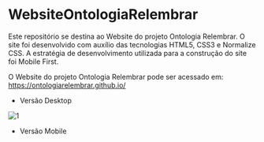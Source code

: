 # WebsiteOntologiaRelembrar

Este repositório se destina ao Website do projeto Ontologia Relembrar. O site foi desenvolvido com auxílio das tecnologias HTML5, CSS3 e Normalize CSS. A estratégia de desenvolvimento utilizada para a construção do site foi Mobile First.

O Website do projeto Ontologia Relembrar pode ser acessado em: https://ontologiarelembrar.github.io/ 

- Versão Desktop

![1](https://user-images.githubusercontent.com/9852787/57481218-03636b80-7278-11e9-945e-f4cfa93ec064.png)

- Versão Mobile
